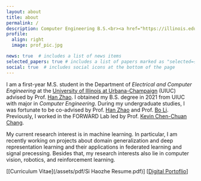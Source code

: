 ```yaml
---
layout: about
title: about
permalink: /
description: Computer Engineering B.S.<br><a href="https://illinois.edu/">University of Illinois Urbana-Champaign</a>
profile:
  align: right
  image: prof_pic.jpg

news: true  # includes a list of news items
selected_papers: true # includes a list of papers marked as "selected={true}"
social: true  # includes social icons at the bottom of the page
---
```


I am a first-year M.S. student in the Department of *Electrical and Computer Engineering* at the [University of Illinois at Urbana-Champaign](https://illinois.edu/) (UIUC) advised by Prof. [Han Zhao](https://hanzhaoml.github.io/). I obtained my B.S. degree in 2021 from UIUC with major in *Computer Engineering*. During my undergraduate studies, I was fortunate to be co-advised by Prof. [Han Zhao](https://hanzhaoml.github.io/) and Prof. [Bo Li](https://aisecure.github.io/). Previously, I worked in the FORWARD Lab led by Prof. [Kevin Chen-Chuan Chang](http://www.forwarddatalab.org/kevinccchang). 

My current research interest is in machine learning. In particular, I am recently working on projects about domain generalization and deep representation learning and their applications in federated learning and signal precessing. Besides that, my research interests also lie in computer vision, robotics, and reinforcement learning.

[[Curriculum Vitae](/assets/pdf/Si Haozhe Resume.pdf)] [[Digital Portoflio](https://space.bilibili.com/5374388)]
